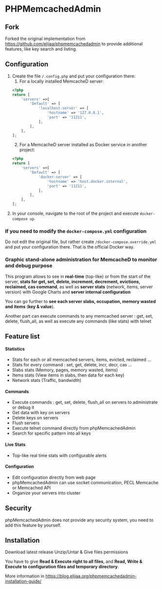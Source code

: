 # PHPMemcachedAdmin #

## Fork

Forked the original implementation from https://github.com/elijaa/phpmemcachedadmin to provide additional features, like key search and listing.

## Configuration

1. Create the file `/.config.php` and put your configuration there:
   1. For a locally installed MemcacheD server:
    ```php
    <?php
    return [
        'servers' =>[
            'Default' => [
                'localhost-server' => [
                    'hostname' => '127.0.0.1',
                    'port' => '11211',
                ],
            ],
        ],
    ];
    ```
   2. For a MemcacheD server installed as Docker service in another project:
    ```php
    <?php
    return [
        'servers' =>[
            'Default' => [
                'docker-server' => [
                    'hostname' => 'host.docker.internal',
                    'port' => '11211',
                ],
            ],
        ],
    ];
    ```
2. In your console, navigate to the root of the project and execute `docker-compose up`.

### If you need to modify the `docker-compose.yml` configuration

Do not edit the original file, but rather create `/docker-compose.override.yml` and put your configuration there. That is the official Docker way.

### Graphic stand-alone administration for MemcacheD to monitor and debug purpose ###

This program allows to see in **real-time** (top-like) or from the start of the server, **stats for get, set, delete, increment, decrement, evictions, reclaimed, cas command**, as well as **server stats** (network, items, server version) with Google Charts and  **server internal configuration**

You can go further to **see each server slabs, occupation, memory wasted and items** (**key & value**).

Another part can execute commands to any memcached server : get, set, delete, flush\_all, as well as execute any commands (like stats) with telnet

## Feature list ##

<h4>Statistics</h4>
<ul><li>Stats for each or all memcached servers, items, evicted, reclaimed ...<br>
</li><li>Stats for every command : set, get, delete, incr, decr, cas ...<br>
</li><li>Slabs stats (Memory, pages, memory wasted, items)<br>
</li><li>Items stats (View items in slabs, then data for each key)<br>
</li><li>Network stats (Traffic, bandwidth)</li></ul>

<h4>Commands</h4>
<ul><li>Execute commands : get, set, delete, flush_all on servers to administrate or debug it<br>
</li><li>Get data with key on servers<br>
</li><li>Delete keys on servers<br>
</li><li>Flush servers<br>
</li><li>Execute telnet command directly from phpMemcachedAdmin<br>
</li><li>Search for specific pattern into all keys</li></ul>

<h4>Live Stats</h4>
<ul><li>Top-like real time stats with configurable alerts</li></ul>

<h4>Configuration</h4>
<ul><li>Edit configuration directly from web page<br>
</li><li>phpMemcachedAdmin can use socket communication, PECL Memcache or Memcached API<br>
</li><li>Organize your servers into cluster</li></ul>

## Security ##

phpMemcachedAdmin does not provide any security system, you need to add this feature by yourself.

## Installation ##

Download latest release
Unzip/Untar & Give files permissions

You have to give **Read & Execute right to all files**, and **Read, Write & Execute to configuration files and temporary directory**.

More information in https://blog.elijaa.org/phpmemcachedadmin-installation-guide/